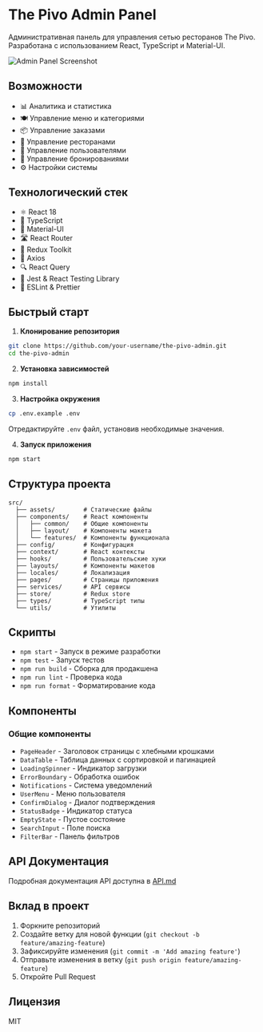 # The Pivo Admin Panel

Административная панель для управления сетью ресторанов The Pivo. Разработана с использованием React, TypeScript и Material-UI.

![Admin Panel Screenshot](screenshot.png)

## Возможности

- 📊 Аналитика и статистика
- 🍽️ Управление меню и категориями
- 📦 Управление заказами
- 🏪 Управление ресторанами
- 👥 Управление пользователями
- 📅 Управление бронированиями
- ⚙️ Настройки системы

## Технологический стек

- ⚛️ React 18
- 📘 TypeScript
- 🎨 Material-UI
- 🛣️ React Router
- 🔄 Redux Toolkit
- 📡 Axios
- 🔍 React Query
- 🧪 Jest & React Testing Library
- 📝 ESLint & Prettier

## Быстрый старт

1. **Клонирование репозитория**
```bash
git clone https://github.com/your-username/the-pivo-admin.git
cd the-pivo-admin
```

2. **Установка зависимостей**
```bash
npm install
```

3. **Настройка окружения**
```bash
cp .env.example .env
```
Отредактируйте `.env` файл, установив необходимые значения.

4. **Запуск приложения**
```bash
npm start
```

## Структура проекта

```
src/
  ├── assets/        # Статические файлы
  ├── components/    # React компоненты
  │   ├── common/    # Общие компоненты
  │   ├── layout/    # Компоненты макета
  │   └── features/  # Компоненты функционала
  ├── config/        # Конфигурация
  ├── context/       # React контексты
  ├── hooks/         # Пользовательские хуки
  ├── layouts/       # Компоненты макетов
  ├── locales/       # Локализация
  ├── pages/         # Страницы приложения
  ├── services/      # API сервисы
  ├── store/         # Redux store
  ├── types/         # TypeScript типы
  └── utils/         # Утилиты
```

## Скрипты

- `npm start` - Запуск в режиме разработки
- `npm test` - Запуск тестов
- `npm run build` - Сборка для продакшена
- `npm run lint` - Проверка кода
- `npm run format` - Форматирование кода

## Компоненты

### Общие компоненты

- `PageHeader` - Заголовок страницы с хлебными крошками
- `DataTable` - Таблица данных с сортировкой и пагинацией
- `LoadingSpinner` - Индикатор загрузки
- `ErrorBoundary` - Обработка ошибок
- `Notifications` - Система уведомлений
- `UserMenu` - Меню пользователя
- `ConfirmDialog` - Диалог подтверждения
- `StatusBadge` - Индикатор статуса
- `EmptyState` - Пустое состояние
- `SearchInput` - Поле поиска
- `FilterBar` - Панель фильтров

## API Документация

Подробная документация API доступна в [API.md](API.md)

## Вклад в проект

1. Форкните репозиторий
2. Создайте ветку для новой функции (`git checkout -b feature/amazing-feature`)
3. Зафиксируйте изменения (`git commit -m 'Add amazing feature'`)
4. Отправьте изменения в ветку (`git push origin feature/amazing-feature`)
5. Откройте Pull Request

## Лицензия

MIT
